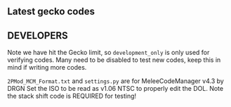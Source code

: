 ## Latest gecko codes

## DEVELOPERS
Note we have hit the Gecko limit, so `development_only` is only used for verifying codes.
Many need to be disabled to test new codes, keep this in mind if writing more codes.

`2PMod_MCM_Format.txt` and `settings.py` are for MeleeCodeManager v4.3 by DRGN
Set the ISO to be read as v1.06 NTSC to properly edit the DOL. Note the stack shift code is REQUIRED for testing!